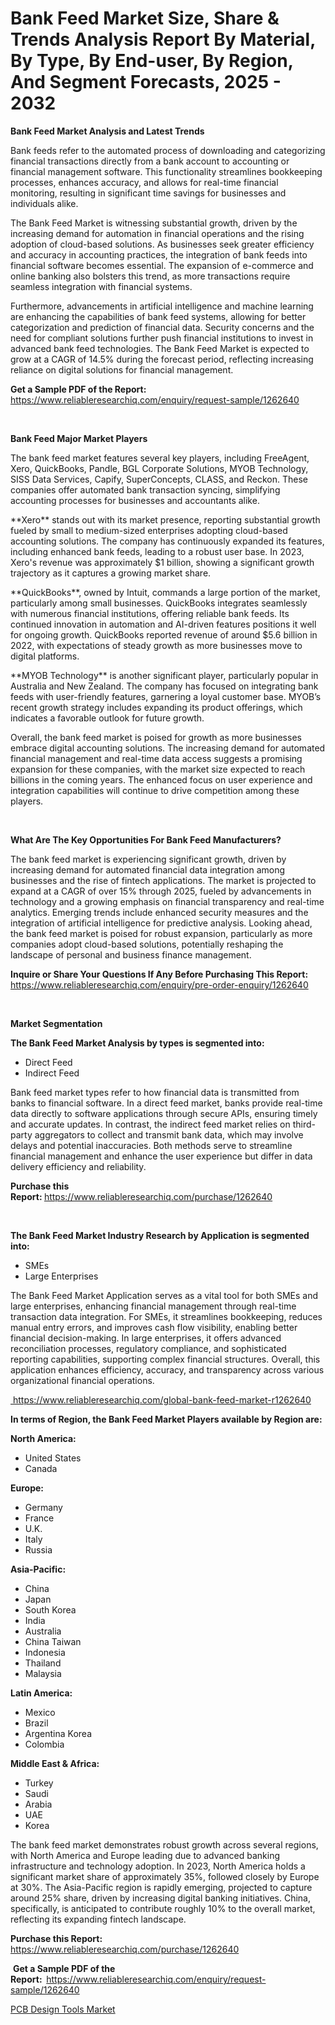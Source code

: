 <p><h1>Bank Feed Market Size, Share & Trends Analysis Report By Material, By Type, By End-user, By Region, And Segment Forecasts, 2025 - 2032</h1></p><p><strong>Bank Feed Market Analysis and Latest Trends</strong></p>
<p><p>Bank feeds refer to the automated process of downloading and categorizing financial transactions directly from a bank account to accounting or financial management software. This functionality streamlines bookkeeping processes, enhances accuracy, and allows for real-time financial monitoring, resulting in significant time savings for businesses and individuals alike.</p><p>The Bank Feed Market is witnessing substantial growth, driven by the increasing demand for automation in financial operations and the rising adoption of cloud-based solutions. As businesses seek greater efficiency and accuracy in accounting practices, the integration of bank feeds into financial software becomes essential. The expansion of e-commerce and online banking also bolsters this trend, as more transactions require seamless integration with financial systems.</p><p>Furthermore, advancements in artificial intelligence and machine learning are enhancing the capabilities of bank feed systems, allowing for better categorization and prediction of financial data. Security concerns and the need for compliant solutions further push financial institutions to invest in advanced bank feed technologies. The Bank Feed Market is expected to grow at a CAGR of 14.5% during the forecast period, reflecting increasing reliance on digital solutions for financial management.</p></p>
<p><strong>Get a Sample PDF of the Report:&nbsp;</strong> <a href="https://www.reliableresearchiq.com/enquiry/request-sample/1262640?utm_campaign=2802&utm_medium=2&utm_source=Github&utm_content=ia&utm_term=09032025&utm_id=bank-feed">https://www.reliableresearchiq.com/enquiry/request-sample/1262640</a></p>
<p>&nbsp;</p>
<p><strong>Bank Feed Major Market Players</strong></p>
<p><p>The bank feed market features several key players, including FreeAgent, Xero, QuickBooks, Pandle, BGL Corporate Solutions, MYOB Technology, SISS Data Services, Capify, SuperConcepts, CLASS, and Reckon. These companies offer automated bank transaction syncing, simplifying accounting processes for businesses and accountants alike.</p><p>**Xero** stands out with its market presence, reporting substantial growth fueled by small to medium-sized enterprises adopting cloud-based accounting solutions. The company has continuously expanded its features, including enhanced bank feeds, leading to a robust user base. In 2023, Xero's revenue was approximately $1 billion, showing a significant growth trajectory as it captures a growing market share.</p><p>**QuickBooks**, owned by Intuit, commands a large portion of the market, particularly among small businesses. QuickBooks integrates seamlessly with numerous financial institutions, offering reliable bank feeds. Its continued innovation in automation and AI-driven features positions it well for ongoing growth. QuickBooks reported revenue of around $5.6 billion in 2022, with expectations of steady growth as more businesses move to digital platforms.</p><p>**MYOB Technology** is another significant player, particularly popular in Australia and New Zealand. The company has focused on integrating bank feeds with user-friendly features, garnering a loyal customer base. MYOB’s recent growth strategy includes expanding its product offerings, which indicates a favorable outlook for future growth.</p><p>Overall, the bank feed market is poised for growth as more businesses embrace digital accounting solutions. The increasing demand for automated financial management and real-time data access suggests a promising expansion for these companies, with the market size expected to reach billions in the coming years. The enhanced focus on user experience and integration capabilities will continue to drive competition among these players.</p></p>
<p>&nbsp;</p>
<p><strong>What Are The Key Opportunities For Bank Feed Manufacturers?</strong></p>
<p><p>The bank feed market is experiencing significant growth, driven by increasing demand for automated financial data integration among businesses and the rise of fintech applications. The market is projected to expand at a CAGR of over 15% through 2025, fueled by advancements in technology and a growing emphasis on financial transparency and real-time analytics. Emerging trends include enhanced security measures and the integration of artificial intelligence for predictive analysis. Looking ahead, the bank feed market is poised for robust expansion, particularly as more companies adopt cloud-based solutions, potentially reshaping the landscape of personal and business finance management.</p></p>
<p><strong>Inquire or Share Your Questions If Any Before Purchasing This Report:</strong> <a href="https://www.reliableresearchiq.com/enquiry/pre-order-enquiry/1262640?utm_campaign=2802&utm_medium=2&utm_source=Github&utm_content=ia&utm_term=09032025&utm_id=bank-feed">https://www.reliableresearchiq.com/enquiry/pre-order-enquiry/1262640</a></p>
<p>&nbsp;</p>
<p><strong>Market Segmentation</strong></p>
<p><strong>The Bank Feed Market Analysis by types is segmented into:</strong></p>
<p><ul><li>Direct Feed</li><li>Indirect Feed</li></ul></p>
<p><p>Bank feed market types refer to how financial data is transmitted from banks to financial software. In a direct feed market, banks provide real-time data directly to software applications through secure APIs, ensuring timely and accurate updates. In contrast, the indirect feed market relies on third-party aggregators to collect and transmit bank data, which may involve delays and potential inaccuracies. Both methods serve to streamline financial management and enhance the user experience but differ in data delivery efficiency and reliability.</p></p>
<p><strong>Purchase this Report:&nbsp;</strong><a href="https://www.reliableresearchiq.com/purchase/1262640?utm_campaign=2802&utm_medium=2&utm_source=Github&utm_content=ia&utm_term=09032025&utm_id=bank-feed">https://www.reliableresearchiq.com/purchase/1262640</a></p>
<p>&nbsp;</p>
<p><strong>The Bank Feed Market Industry Research by Application is segmented into:</strong></p>
<p><ul><li>SMEs</li><li>Large Enterprises</li></ul></p>
<p><p>The Bank Feed Market Application serves as a vital tool for both SMEs and large enterprises, enhancing financial management through real-time transaction data integration. For SMEs, it streamlines bookkeeping, reduces manual entry errors, and improves cash flow visibility, enabling better financial decision-making. In large enterprises, it offers advanced reconciliation processes, regulatory compliance, and sophisticated reporting capabilities, supporting complex financial structures. Overall, this application enhances efficiency, accuracy, and transparency across various organizational financial operations.</p></p>
<p><a href="https://www.reliableresearchiq.com/global-bank-feed-market-r1262640?utm_campaign=2802&utm_medium=2&utm_source=Github&utm_content=ia&utm_term=09032025&utm_id=bank-feed">&nbsp;https://www.reliableresearchiq.com/global-bank-feed-market-r1262640</a></p>
<p><strong>In terms of Region, the Bank Feed Market Players available by Region are:</strong></p>
<p>
    <p> <strong> North America: </strong>
        <ul>
            <li>United States</li>
            <li>Canada</li>
        </ul>
        </p> 
    <p> <strong> Europe: </strong>
        <ul>
            <li>Germany</li>
            <li>France</li>
            <li>U.K.</li>
            <li>Italy</li>
            <li>Russia</li>
        </ul>
        </p> 
    <p> <strong> Asia-Pacific: </strong>
        <ul>
            <li>China</li>
            <li>Japan</li>
            <li>South Korea</li>
            <li>India</li>
            <li>Australia</li>
            <li>China Taiwan</li>
            <li>Indonesia</li>
            <li>Thailand</li>
            <li>Malaysia</li>
        </ul>
        </p> 
    <p> <strong> Latin America: </strong>
        <ul>
            <li>Mexico</li>
            <li>Brazil</li>
            <li>Argentina Korea</li>
            <li>Colombia</li>
        </ul>
        </p> 
    <p> <strong> Middle East & Africa: </strong>
        <ul>
            <li>Turkey</li>
            <li>Saudi</li>
            <li>Arabia</li>
            <li>UAE</li>
            <li>Korea</li>
        </ul>
    </p>
    </p>
<p><p>The bank feed market demonstrates robust growth across several regions, with North America and Europe leading due to advanced banking infrastructure and technology adoption. In 2023, North America holds a significant market share of approximately 35%, followed closely by Europe at 30%. The Asia-Pacific region is rapidly emerging, projected to capture around 25% share, driven by increasing digital banking initiatives. China, specifically, is anticipated to contribute roughly 10% to the overall market, reflecting its expanding fintech landscape.</p></p>
<p><strong>Purchase this Report: </strong><a href="https://www.reliableresearchiq.com/purchase/1262640?utm_campaign=2802&utm_medium=2&utm_source=Github&utm_content=ia&utm_term=09032025&utm_id=bank-feed">https://www.reliableresearchiq.com/purchase/1262640</a></p>
<p>&nbsp;<strong>Get a Sample PDF of the Report:&nbsp;&nbsp;</strong><a href="https://www.reliableresearchiq.com/enquiry/request-sample/1262640?utm_campaign=2802&utm_medium=2&utm_source=Github&utm_content=ia&utm_term=09032025&utm_id=bank-feed">https://www.reliableresearchiq.com/enquiry/request-sample/1262640</a></p>
<p><strong></strong></p>
<p><p><a href="https://github.com/darenph8er/Market-Research-Report-List-1/blob/main/pcb-design-tools-market.md?utm_campaign=2802&utm_medium=2&utm_source=Github&utm_content=ia&utm_term=09032025&utm_id=bank-feed">PCB Design Tools Market</a></p></p>